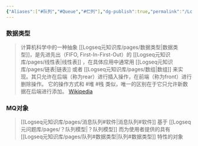 ```yaml
---
{"Aliases":["#队列","#Queue","#伫列"],"dg-publish":true,"permalink":"/Logseq元知识库/pages/队列/","dgPassFrontmatter":true}
---
```


### 数据类型
>计算机科学中的一种抽象 [[Logseq元知识库/pages/数据类型\|数据类型]]，是先进先出（FIFO, First-In-First-Out）的 [[Logseq元知识库/pages/线性表\|线性表]]  ，在具体应用中通常用 [[Logseq元知识库/pages/链表\|链表]]  或者 [[Logseq元知识库/pages/数组\|数组]] 来实现。其只允许在后端（称为rear）进行插入操作，在前端（称为front）进行删除操作。
>它的操作方式和 #堆 #栈 类似，唯一的区别在于它只允许新数据在后端进行添加。
> [Wikipedia](https://zh.wikipedia.org/wiki/%E9%98%9F%E5%88%97)

### MQ对象
> [[Logseq元知识库/pages/消息队列#软件\|消息队列#软件]] 基于 [[Logseq元问题库/pages/？队列模型\|？队列模型]] 而为使用者提供的具有 [[Logseq元知识库/pages/队列#数据类型\|队列#数据类型]] 特性的对象 



